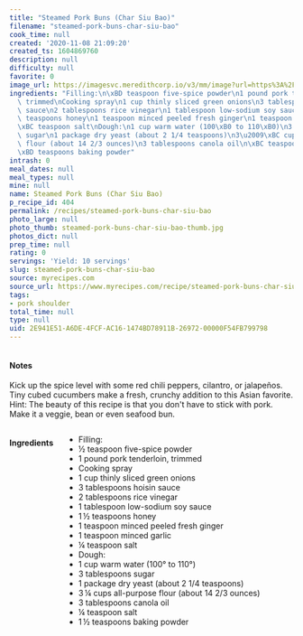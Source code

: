 ```yaml
---
title: "Steamed Pork Buns (Char Siu Bao)"
filename: "steamed-pork-buns-char-siu-bao"
cook_time: null
created: '2020-11-08 21:09:20'
created_ts: 1604869760
description: null
difficulty: null
favorite: 0
image_url: https://imagesvc.meredithcorp.io/v3/mm/image?url=https%3A%2F%2Fstatic.onecms.io%2Fwp-content%2Fuploads%2Fsites%2F19%2F2008%2F04%2F22%2Fpork-buns-ck-1734314-4x3-1-2000.jpg&q=85
ingredients: "Filling:\n\xBD teaspoon five-spice powder\n1 pound pork tenderloin,\
  \ trimmed\nCooking spray\n1 cup thinly sliced green onions\n3 tablespoons hoisin\
  \ sauce\n2 tablespoons rice vinegar\n1 tablespoon low-sodium soy sauce\n1\u2009\xBD\
  \ teaspoons honey\n1 teaspoon minced peeled fresh ginger\n1 teaspoon minced garlic\n\
  \xBC teaspoon salt\nDough:\n1 cup warm water (100\xB0 to 110\xB0)\n3 tablespoons\
  \ sugar\n1 package dry yeast (about 2 1/4 teaspoons)\n3\u2009\xBC cups all-purpose\
  \ flour (about 14 2/3 ounces)\n3 tablespoons canola oil\n\xBC teaspoon salt\n1\u2009\
  \xBD teaspoons baking powder"
intrash: 0
meal_dates: null
meal_types: null
mine: null
name: Steamed Pork Buns (Char Siu Bao)
p_recipe_id: 404
permalink: /recipes/steamed-pork-buns-char-siu-bao
photo_large: null
photo_thumb: steamed-pork-buns-char-siu-bao-thumb.jpg
photos_dict: null
prep_time: null
rating: 0
servings: 'Yield: 10 servings'
slug: steamed-pork-buns-char-siu-bao
source: myrecipes.com
source_url: https://www.myrecipes.com/recipe/steamed-pork-buns-char-siu-bao
tags:
- pork shoulder
total_time: null
type: null
uid: 2E941E51-A6DE-4FCF-AC16-1474BD78911B-26972-00000F54FB799798
---
```

<div class="large-8 medium-7 columns" id="writeup">		<div id="notes"><h4>Notes</h4>
<div class="box box-notes"><p>Kick up the spice level with some red chili peppers, cilantro, or jalapeños. Tiny cubed cucumbers make a fresh, crunchy addition to this Asian favorite. Hint: The beauty of this recipe is that you don't have to stick with pork. Make it a veggie, bean or even seafood bun.</p>
</div></div>	</div><!-- #writeup -->
</div><!-- #row-one -->
<div class="row" id="row-two">	<div class="medium-4 small-5 columns" id="ingredients"><h4>Ingredients</h4><div class="box box-ingredients content"><ul>
<li>Filling:</li>
<li>½ teaspoon five-spice powder</li>
<li>1 pound pork tenderloin, trimmed</li>
<li>Cooking spray</li>
<li>1 cup thinly sliced green onions</li>
<li>3 tablespoons hoisin sauce</li>
<li>2 tablespoons rice vinegar</li>
<li>1 tablespoon low-sodium soy sauce</li>
<li>1 ½ teaspoons honey</li>
<li>1 teaspoon minced peeled fresh ginger</li>
<li>1 teaspoon minced garlic</li>
<li>¼ teaspoon salt</li>
<li>Dough:</li>
<li>1 cup warm water (100° to 110°)</li>
<li>3 tablespoons sugar</li>
<li>1 package dry yeast (about 2 1/4 teaspoons)</li>
<li>3 ¼ cups all-purpose flour (about 14 2/3 ounces)</li>
<li>3 tablespoons canola oil</li>
<li>¼ teaspoon salt</li>
<li>1 ½ teaspoons baking powder</li>
</ul>
</div>	</div>	<div class="medium-6 small-7 columns" id="directions">	</div>